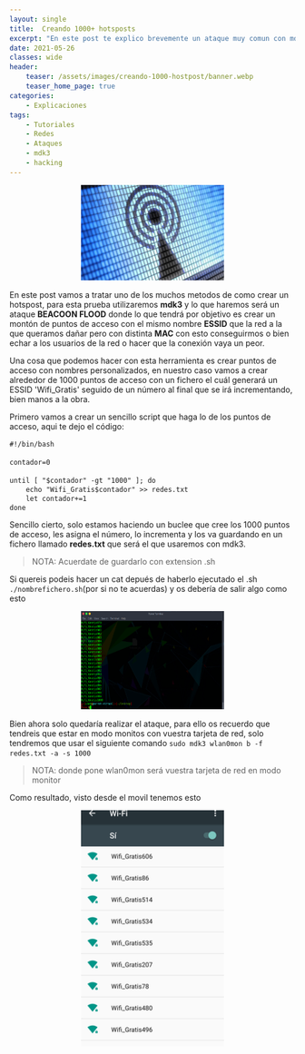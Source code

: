 ```yaml
---
layout: single
title:  Creando 1000+ hotsposts
excerpt: "En este post te explico brevemente un ataque muy comun con mdk3 en el cual crearemos alrededor de 1000 puntos de acceso"
date: 2021-05-26
classes: wide
header:
    teaser: /assets/images/creando-1000-hostpost/banner.webp
    teaser_home_page: true
categories:
    - Explicaciones
tags:
    - Tutoriales
    - Redes
    - Ataques
    - mdk3
    - hacking
---
```


<p align="center">
<img src="/assets/images/creando-1000-hostpost/mdk-feature.jpg" width="50%">
</p>

En este post vamos a tratar uno de los muchos metodos de como crear un hotspost, para esta prueba utilizaremos **mdk3** y lo que haremos será un ataque **BEACOON FLOOD** donde lo que tendrá por objetivo es crear un montón de puntos de acceso con el mismo nombre **ESSID** que la red a la que queramos dañar pero con distinta **MAC** con esto conseguirmos o bien echar a los usuarios de la red o hacer que la conexión vaya un peor.

Una cosa que podemos hacer con esta herramienta es crear puntos de acceso con nombres personalizados, en nuestro caso vamos a crear alrededor de 1000 puntos de acceso con un fichero el cuál generará un ESSID 'Wifi_Gratis' seguido de un número al final que se irá incrementando, bien manos a la obra.

Primero vamos a crear un sencillo script que haga lo de los puntos de acceso, aqui te dejo el código:

```
#!/bin/bash

contador=0

until [ "$contador" -gt "1000" ]; do
    echo "Wifi_Gratis$contador" >> redes.txt
    let contador+=1
done
```

Sencillo cierto, solo estamos haciendo un buclee que cree los 1000 puntos de acceso, les asigna el número, lo incrementa y los va guardando en un fichero llamado **redes.txt** que será el que usaremos con mdk3.

> NOTA: Acuerdate de guardarlo con extension .sh

Si quereis podeis hacer un cat depués de haberlo ejecutado el .sh `./nombrefichero.sh`(por si no te acuerdas) y os debería de salir algo como esto

<p align="center">
<img src="/assets/images/creando-1000-hostpost/image1.png" width="50%">
</p>

Bien ahora solo quedaría realizar el ataque, para ello os recuerdo que tendreis que estar en modo monitos con vuestra tarjeta de red, solo tendremos que usar el siguiente comando `sudo mdk3 wlan0mon b -f redes.txt -a -s 1000`

> NOTA: donde pone wlan0mon será vuestra tarjeta de red en modo monitor

Como resultado, visto desde el movil tenemos esto

<p align="center">
<img src="/assets/images/creando-1000-hostpost/imag2.png" width="50%">
</p>

